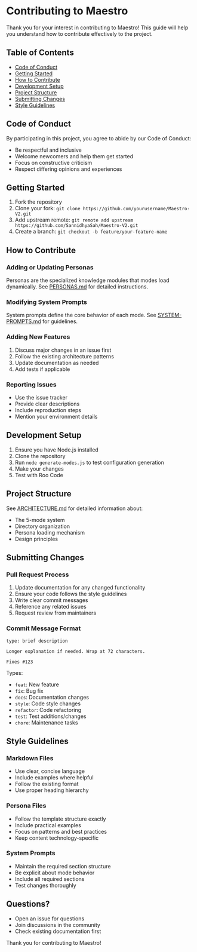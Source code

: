 # Contributing to Maestro

Thank you for your interest in contributing to Maestro! This guide will help you understand how to contribute effectively to the project.

## Table of Contents

- [Code of Conduct](#code-of-conduct)
- [Getting Started](#getting-started)
- [How to Contribute](#how-to-contribute)
- [Development Setup](#development-setup)
- [Project Structure](#project-structure)
- [Submitting Changes](#submitting-changes)
- [Style Guidelines](#style-guidelines)

## Code of Conduct

By participating in this project, you agree to abide by our Code of Conduct:

- Be respectful and inclusive
- Welcome newcomers and help them get started
- Focus on constructive criticism
- Respect differing opinions and experiences

## Getting Started

1. Fork the repository
2. Clone your fork: `git clone https://github.com/yourusername/Maestro-V2.git`
3. Add upstream remote: `git remote add upstream https://github.com/SannidhyaSah/Maestro-V2.git`
4. Create a branch: `git checkout -b feature/your-feature-name`

## How to Contribute

### Adding or Updating Personas

Personas are the specialized knowledge modules that modes load dynamically. See [PERSONAS.md](./PERSONAS.md) for detailed instructions.

### Modifying System Prompts

System prompts define the core behavior of each mode. See [SYSTEM-PROMPTS.md](./SYSTEM-PROMPTS.md) for guidelines.

### Adding New Features

1. Discuss major changes in an issue first
2. Follow the existing architecture patterns
3. Update documentation as needed
4. Add tests if applicable

### Reporting Issues

- Use the issue tracker
- Provide clear descriptions
- Include reproduction steps
- Mention your environment details

## Development Setup

1. Ensure you have Node.js installed
2. Clone the repository
3. Run `node generate-modes.js` to test configuration generation
4. Make your changes
5. Test with Roo Code

## Project Structure

See [ARCHITECTURE.md](./ARCHITECTURE.md) for detailed information about:
- The 5-mode system
- Directory organization
- Persona loading mechanism
- Design principles

## Submitting Changes

### Pull Request Process

1. Update documentation for any changed functionality
2. Ensure your code follows the style guidelines
3. Write clear commit messages
4. Reference any related issues
5. Request review from maintainers

### Commit Message Format

```
type: brief description

Longer explanation if needed. Wrap at 72 characters.

Fixes #123
```

Types:
- `feat`: New feature
- `fix`: Bug fix
- `docs`: Documentation changes
- `style`: Code style changes
- `refactor`: Code refactoring
- `test`: Test additions/changes
- `chore`: Maintenance tasks

## Style Guidelines

### Markdown Files

- Use clear, concise language
- Include examples where helpful
- Follow the existing format
- Use proper heading hierarchy

### Persona Files

- Follow the template structure exactly
- Include practical examples
- Focus on patterns and best practices
- Keep content technology-specific

### System Prompts

- Maintain the required section structure
- Be explicit about mode behavior
- Include all required sections
- Test changes thoroughly

## Questions?

- Open an issue for questions
- Join discussions in the community
- Check existing documentation first

Thank you for contributing to Maestro!